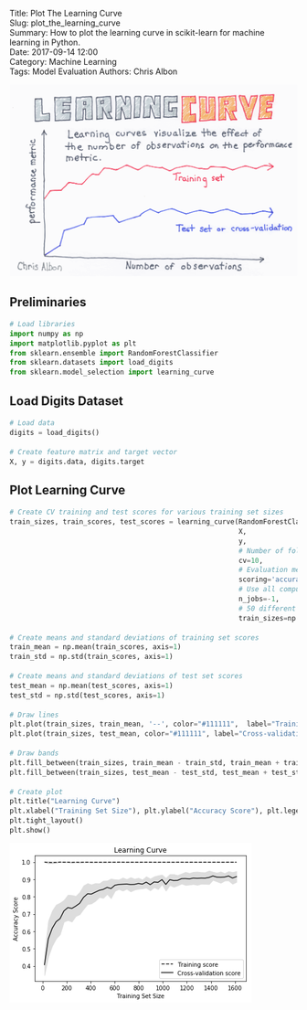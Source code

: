Title: Plot The Learning Curve  
Slug: plot_the_learning_curve  
Summary: How to plot the learning curve in scikit-learn for machine learning in Python.    
Date: 2017-09-14 12:00  
Category: Machine Learning  
Tags: Model Evaluation
Authors: Chris Albon

<a alt="Plot The Learning Curve" href="https://machinelearningflashcards.com">
    <img src="plot_the_learning_curve/Learning_Curve_print.png" class="flashcard center-block">
</a>

## Preliminaries


```python
# Load libraries
import numpy as np
import matplotlib.pyplot as plt
from sklearn.ensemble import RandomForestClassifier
from sklearn.datasets import load_digits
from sklearn.model_selection import learning_curve
```

## Load Digits Dataset


```python
# Load data
digits = load_digits()

# Create feature matrix and target vector
X, y = digits.data, digits.target
```

## Plot Learning Curve


```python
# Create CV training and test scores for various training set sizes
train_sizes, train_scores, test_scores = learning_curve(RandomForestClassifier(), 
                                                        X, 
                                                        y,
                                                        # Number of folds in cross-validation
                                                        cv=10,
                                                        # Evaluation metric
                                                        scoring='accuracy',
                                                        # Use all computer cores
                                                        n_jobs=-1, 
                                                        # 50 different sizes of the training set
                                                        train_sizes=np.linspace(0.01, 1.0, 50))

# Create means and standard deviations of training set scores
train_mean = np.mean(train_scores, axis=1)
train_std = np.std(train_scores, axis=1)

# Create means and standard deviations of test set scores
test_mean = np.mean(test_scores, axis=1)
test_std = np.std(test_scores, axis=1)

# Draw lines
plt.plot(train_sizes, train_mean, '--', color="#111111",  label="Training score")
plt.plot(train_sizes, test_mean, color="#111111", label="Cross-validation score")

# Draw bands
plt.fill_between(train_sizes, train_mean - train_std, train_mean + train_std, color="#DDDDDD")
plt.fill_between(train_sizes, test_mean - test_std, test_mean + test_std, color="#DDDDDD")

# Create plot
plt.title("Learning Curve")
plt.xlabel("Training Set Size"), plt.ylabel("Accuracy Score"), plt.legend(loc="best")
plt.tight_layout()
plt.show()
```


![png](plot_the_learning_curve_files/plot_the_learning_curve_7_0.png)

